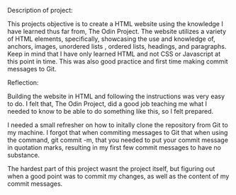 Description of project:

This projects objective is to create a HTML website using the knowledge 
I have learned thus far from, The Odin Project. The website utilizes a 
variety of HTML elements, specifically, showcasing the use and knowledge 
of, anchors, images, unordered lists , ordered lists, headings, and paragraphs. 
Keep in mind that I have only learned HTML and not CSS or Javascript at 
this point in time. This was also good practice and first time making 
commit messages to Git.

Reflection:

Building the website in HTML and following the instructions was very easy to 
do. I felt that, The Odin Project, did a good job teaching me what I needed 
to know to be able to do something like this, so I felt prepared. 

I needed a small refresher on how to initally clone the repository from Git to 
my machine. I forgot that when commiting messages to Git that when using the 
command, git commit -m, that you needed to put your commit message in quotation 
marks, resulting in my first few commit messages to have no substance.

The hardest part of this project wasnt the project itself, but figuring out when 
a good point was to commit my changes, as well as the content of my commit messages. 
